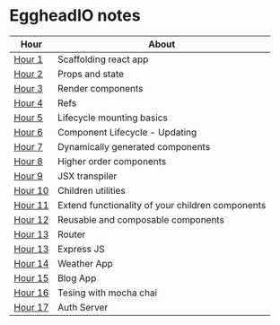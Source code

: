 # EggheadIO notes

|Hour|About|
|----|-----|
|[Hour 1](basics/hour1.md)|Scaffolding react app|
|[Hour 2](basics/hour2.md)|Props and state|
|[Hour 3](basics/hour3.md)|Render components|
|[Hour 4](basics/hour4.md)|Refs|
|[Hour 5](basics/hour5.md)|Lifecycle mounting basics|
|[Hour 6](basics/hour6.md)|Component Lifecycle - Updating|
|[Hour 7](basics/hour7.md)|Dynamically generated components|
|[Hour 8](basics/hour8.md)|Higher order components|
|[Hour 9](basics/hour9.md)|JSX transpiler|
|[Hour 10](basics/hour10.md)|Children utilities|
|[Hour 11](basics/hour111.md)|Extend functionality of your children components|
|[Hour 12](basics/hour12.md)|Reusable and composable components|
|[Hour 13](router/README.md)|Router|
|[Hour 13](expressapp/README.md)|Express JS|
|[Hour 14](https://github.com/bigappleinsider/weather-app)|Weather App|
|[Hour 15](https://github.com/bigappleinsider/blog-app)|Blog App|
|[Hour 16](https://github.com/bigappleinsider/react-testing)|Tesing with mocha chai|
|[Hour 17](https://github.com/bigappleinsider/auth-server)|Auth Server|
